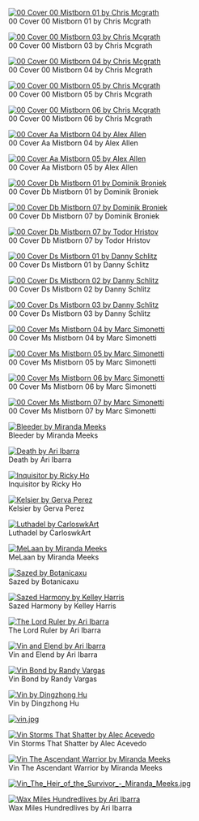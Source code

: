 [![00 Cover 00 Mistborn 01 by Chris Mcgrath](00_cover_00_mistborn_01_by_chris_mcgrath.jpg "00 Cover 00 Mistborn 01 by Chris Mcgrath")](https://raw.githubusercontent.com/buckmanc/Wallpapers/main/mobile/mistborn/00_cover_00_mistborn_01_by_chris_mcgrath.jpg)\
00 Cover 00 Mistborn 01 by Chris Mcgrath

[![00 Cover 00 Mistborn 03 by Chris Mcgrath](00_cover_00_mistborn_03_by_chris_mcgrath.jpg "00 Cover 00 Mistborn 03 by Chris Mcgrath")](https://raw.githubusercontent.com/buckmanc/Wallpapers/main/mobile/mistborn/00_cover_00_mistborn_03_by_chris_mcgrath.jpg)\
00 Cover 00 Mistborn 03 by Chris Mcgrath

[![00 Cover 00 Mistborn 04 by Chris Mcgrath](00_cover_00_mistborn_04_by_chris_mcgrath.jpg "00 Cover 00 Mistborn 04 by Chris Mcgrath")](https://raw.githubusercontent.com/buckmanc/Wallpapers/main/mobile/mistborn/00_cover_00_mistborn_04_by_chris_mcgrath.jpg)\
00 Cover 00 Mistborn 04 by Chris Mcgrath

[![00 Cover 00 Mistborn 05 by Chris Mcgrath](00_cover_00_mistborn_05_by_chris_mcgrath.jpg "00 Cover 00 Mistborn 05 by Chris Mcgrath")](https://raw.githubusercontent.com/buckmanc/Wallpapers/main/mobile/mistborn/00_cover_00_mistborn_05_by_chris_mcgrath.jpg)\
00 Cover 00 Mistborn 05 by Chris Mcgrath

[![00 Cover 00 Mistborn 06 by Chris Mcgrath](00_cover_00_mistborn_06_by_chris_mcgrath.jpg "00 Cover 00 Mistborn 06 by Chris Mcgrath")](https://raw.githubusercontent.com/buckmanc/Wallpapers/main/mobile/mistborn/00_cover_00_mistborn_06_by_chris_mcgrath.jpg)\
00 Cover 00 Mistborn 06 by Chris Mcgrath

[![00 Cover Aa Mistborn 04 by Alex Allen](00_cover_aa_mistborn_04_by_alex_allen.jpg "00 Cover Aa Mistborn 04 by Alex Allen")](https://raw.githubusercontent.com/buckmanc/Wallpapers/main/mobile/mistborn/00_cover_aa_mistborn_04_by_alex_allen.jpg)\
00 Cover Aa Mistborn 04 by Alex Allen

[![00 Cover Aa Mistborn 05 by Alex Allen](00_cover_aa_mistborn_05_by_alex_allen.jpg "00 Cover Aa Mistborn 05 by Alex Allen")](https://raw.githubusercontent.com/buckmanc/Wallpapers/main/mobile/mistborn/00_cover_aa_mistborn_05_by_alex_allen.jpg)\
00 Cover Aa Mistborn 05 by Alex Allen

[![00 Cover Db Mistborn 01 by Dominik Broniek](00_cover_db_mistborn_01_by_dominik_broniek.jpg "00 Cover Db Mistborn 01 by Dominik Broniek")](https://raw.githubusercontent.com/buckmanc/Wallpapers/main/mobile/mistborn/00_cover_db_mistborn_01_by_dominik_broniek.jpg)\
00 Cover Db Mistborn 01 by Dominik Broniek

[![00 Cover Db Mistborn 07 by Dominik Broniek](00_cover_db_mistborn_07_by_dominik_broniek.jpg "00 Cover Db Mistborn 07 by Dominik Broniek")](https://raw.githubusercontent.com/buckmanc/Wallpapers/main/mobile/mistborn/00_cover_db_mistborn_07_by_dominik_broniek.jpg)\
00 Cover Db Mistborn 07 by Dominik Broniek

[![00 Cover Db Mistborn 07 by Todor Hristov](00_cover_db_mistborn_07_by_todor_hristov.png "00 Cover Db Mistborn 07 by Todor Hristov")](https://raw.githubusercontent.com/buckmanc/Wallpapers/main/mobile/mistborn/00_cover_db_mistborn_07_by_todor_hristov.png)\
00 Cover Db Mistborn 07 by Todor Hristov

[![00 Cover Ds Mistborn 01 by Danny Schlitz](00_cover_ds_mistborn_01_by_danny-schlitz.png "00 Cover Ds Mistborn 01 by Danny Schlitz")](https://raw.githubusercontent.com/buckmanc/Wallpapers/main/mobile/mistborn/00_cover_ds_mistborn_01_by_danny-schlitz.png)\
00 Cover Ds Mistborn 01 by Danny Schlitz

[![00 Cover Ds Mistborn 02 by Danny Schlitz](00_cover_ds_mistborn_02_by_danny-schlitz.jpg "00 Cover Ds Mistborn 02 by Danny Schlitz")](https://raw.githubusercontent.com/buckmanc/Wallpapers/main/mobile/mistborn/00_cover_ds_mistborn_02_by_danny-schlitz.jpg)\
00 Cover Ds Mistborn 02 by Danny Schlitz

[![00 Cover Ds Mistborn 03 by Danny Schlitz](00_cover_ds_mistborn_03_by_danny-schlitz.jpg "00 Cover Ds Mistborn 03 by Danny Schlitz")](https://raw.githubusercontent.com/buckmanc/Wallpapers/main/mobile/mistborn/00_cover_ds_mistborn_03_by_danny-schlitz.jpg)\
00 Cover Ds Mistborn 03 by Danny Schlitz

[![00 Cover Ms Mistborn 04 by Marc Simonetti](00_cover_ms_mistborn_04_by_marc_simonetti.jpg "00 Cover Ms Mistborn 04 by Marc Simonetti")](https://raw.githubusercontent.com/buckmanc/Wallpapers/main/mobile/mistborn/00_cover_ms_mistborn_04_by_marc_simonetti.jpg)\
00 Cover Ms Mistborn 04 by Marc Simonetti

[![00 Cover Ms Mistborn 05 by Marc Simonetti](00_cover_ms_mistborn_05_by_marc_simonetti.jpg "00 Cover Ms Mistborn 05 by Marc Simonetti")](https://raw.githubusercontent.com/buckmanc/Wallpapers/main/mobile/mistborn/00_cover_ms_mistborn_05_by_marc_simonetti.jpg)\
00 Cover Ms Mistborn 05 by Marc Simonetti

[![00 Cover Ms Mistborn 06 by Marc Simonetti](00_cover_ms_mistborn_06_by_marc_simonetti.jpg "00 Cover Ms Mistborn 06 by Marc Simonetti")](https://raw.githubusercontent.com/buckmanc/Wallpapers/main/mobile/mistborn/00_cover_ms_mistborn_06_by_marc_simonetti.jpg)\
00 Cover Ms Mistborn 06 by Marc Simonetti

[![00 Cover Ms Mistborn 07 by Marc Simonetti](00_cover_ms_mistborn_07_by_marc_simonetti.jpg "00 Cover Ms Mistborn 07 by Marc Simonetti")](https://raw.githubusercontent.com/buckmanc/Wallpapers/main/mobile/mistborn/00_cover_ms_mistborn_07_by_marc_simonetti.jpg)\
00 Cover Ms Mistborn 07 by Marc Simonetti

[![Bleeder by Miranda Meeks](Bleeder-by-Miranda-Meeks.jpg "Bleeder by Miranda Meeks")](https://raw.githubusercontent.com/buckmanc/Wallpapers/main/mobile/mistborn/Bleeder-by-Miranda-Meeks.jpg)\
Bleeder by Miranda Meeks

[![Death by Ari Ibarra](death_by_ari_ibarra.webp "Death by Ari Ibarra")](https://raw.githubusercontent.com/buckmanc/Wallpapers/main/mobile/mistborn/death_by_ari_ibarra.webp)\
Death by Ari Ibarra

[![Inquisitor by Ricky Ho](inquisitor-by-ricky-ho.jpg "Inquisitor by Ricky Ho")](https://raw.githubusercontent.com/buckmanc/Wallpapers/main/mobile/mistborn/inquisitor-by-ricky-ho.jpg)\
Inquisitor by Ricky Ho

[![Kelsier by Gerva Perez](Kelsier_by_Gerva_Perez.jpg "Kelsier by Gerva Perez")](https://raw.githubusercontent.com/buckmanc/Wallpapers/main/mobile/mistborn/Kelsier_by_Gerva_Perez.jpg)\
Kelsier by Gerva Perez

[![Luthadel by CarloswkArt](Luthadel_by_CarloswkArt.jpg "Luthadel by CarloswkArt")](https://raw.githubusercontent.com/buckmanc/Wallpapers/main/mobile/mistborn/Luthadel_by_CarloswkArt.jpg)\
Luthadel by CarloswkArt

[![MeLaan by Miranda Meeks](MeLaan_by_Miranda_Meeks.jpg "MeLaan by Miranda Meeks")](https://raw.githubusercontent.com/buckmanc/Wallpapers/main/mobile/mistborn/MeLaan_by_Miranda_Meeks.jpg)\
MeLaan by Miranda Meeks

[![Sazed by Botanicaxu](sazed_by_botanicaxu.jpg "Sazed by Botanicaxu")](https://raw.githubusercontent.com/buckmanc/Wallpapers/main/mobile/mistborn/sazed_by_botanicaxu.jpg)\
Sazed by Botanicaxu

[![Sazed Harmony by Kelley Harris](Sazed_Harmony_by_Kelley_Harris.jpg "Sazed Harmony by Kelley Harris")](https://raw.githubusercontent.com/buckmanc/Wallpapers/main/mobile/mistborn/Sazed_Harmony_by_Kelley_Harris.jpg)\
Sazed Harmony by Kelley Harris

[![The Lord Ruler by Ari Ibarra](The_Lord_Ruler_by_Ari_Ibarra.jpg "The Lord Ruler by Ari Ibarra")](https://raw.githubusercontent.com/buckmanc/Wallpapers/main/mobile/mistborn/The_Lord_Ruler_by_Ari_Ibarra.jpg)\
The Lord Ruler by Ari Ibarra

[![Vin and Elend by Ari Ibarra](vin_and_elend_by_ari_ibarra.jpg "Vin and Elend by Ari Ibarra")](https://raw.githubusercontent.com/buckmanc/Wallpapers/main/mobile/mistborn/vin_and_elend_by_ari_ibarra.jpg)\
Vin and Elend by Ari Ibarra

[![Vin Bond by Randy Vargas](Vin_Bond_by_Randy_Vargas.jpg "Vin Bond by Randy Vargas")](https://raw.githubusercontent.com/buckmanc/Wallpapers/main/mobile/mistborn/Vin_Bond_by_Randy_Vargas.jpg)\
Vin Bond by Randy Vargas

[![Vin by Dingzhong Hu](vin-by-dingzhong-hu.jpg "Vin by Dingzhong Hu")](https://raw.githubusercontent.com/buckmanc/Wallpapers/main/mobile/mistborn/vin-by-dingzhong-hu.jpg)\
Vin by Dingzhong Hu

[![vin.jpg](vin.jpg "vin.jpg")](https://raw.githubusercontent.com/buckmanc/Wallpapers/main/mobile/mistborn/vin.jpg)

[![Vin Storms That Shatter by Alec Acevedo](vin-storms-that-shatter-by-alec-acevedo.jpg "Vin Storms That Shatter by Alec Acevedo")](https://raw.githubusercontent.com/buckmanc/Wallpapers/main/mobile/mistborn/vin-storms-that-shatter-by-alec-acevedo.jpg)\
Vin Storms That Shatter by Alec Acevedo

[![Vin The Ascendant Warrior by Miranda Meeks](Vin_The_Ascendant_Warrior_by_Miranda_Meeks.jpg "Vin The Ascendant Warrior by Miranda Meeks")](https://raw.githubusercontent.com/buckmanc/Wallpapers/main/mobile/mistborn/Vin_The_Ascendant_Warrior_by_Miranda_Meeks.jpg)\
Vin The Ascendant Warrior by Miranda Meeks

[![Vin_The_Heir_of_the_Survivor_-_Miranda_Meeks.jpg](Vin_The_Heir_of_the_Survivor_-_Miranda_Meeks.jpg "Vin_The_Heir_of_the_Survivor_-_Miranda_Meeks.jpg")](https://raw.githubusercontent.com/buckmanc/Wallpapers/main/mobile/mistborn/Vin_The_Heir_of_the_Survivor_-_Miranda_Meeks.jpg)

[![Wax Miles Hundredlives by Ari Ibarra](wax_miles_hundredlives_by_ari_ibarra.jpg "Wax Miles Hundredlives by Ari Ibarra")](https://raw.githubusercontent.com/buckmanc/Wallpapers/main/mobile/mistborn/wax_miles_hundredlives_by_ari_ibarra.jpg)\
Wax Miles Hundredlives by Ari Ibarra

